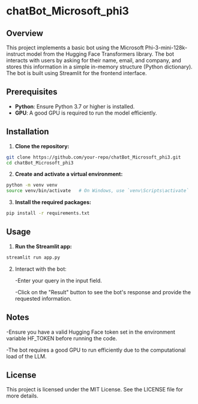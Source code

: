 # chatBot_Microsoft_phi3

## Overview

This project implements a basic bot using the Microsoft Phi-3-mini-128k-instruct model from the Hugging Face Transformers library. The bot interacts with users by asking for their name, email, and company, and stores this information in a simple in-memory structure (Python dictionary). The bot is built using Streamlit for the frontend interface.

## Prerequisites

- **Python**: Ensure Python 3.7 or higher is installed.
- **GPU**: A good GPU is required to run the model efficiently.

## Installation

1. **Clone the repository:**
  ```sh
  git clone https://github.com/your-repo/chatBot_Microsoft_phi3.git
  cd chatBot_Microsoft_phi3
  ```

2. **Create and activate a virtual environment:**

  ```sh
  python -m venv venv
  source venv/bin/activate   # On Windows, use `venv\Scripts\activate`
  ```

3. **Install the required packages:**

  ```sh
  pip install -r requirements.txt
  ```

## Usage

1. **Run the Streamlit app:**

  ```sh
  streamlit run app.py
  ```

2. Interact with the bot:
   
    -Enter your query in the input field.
   
    -Click on the "Result" button to see the bot's response and provide the requested information.


## Notes

  -Ensure you have a valid Hugging Face token set in the environment variable HF_TOKEN before running    the code.
  
  -The bot requires a good GPU to run efficiently due to the computational load of the LLM.

## License
This project is licensed under the MIT License. See the LICENSE file for more details.
